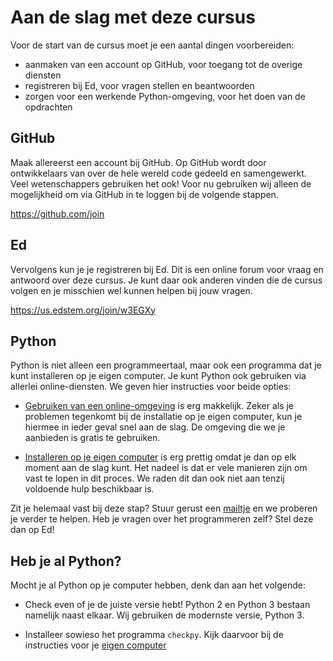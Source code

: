 # Aan de slag met deze cursus

Voor de start van de cursus moet je een aantal dingen voorbereiden:

- aanmaken van een account op GitHub, voor toegang tot de overige diensten
- registreren bij Ed, voor vragen stellen en beantwoorden
- zorgen voor een werkende Python-omgeving, voor het doen van de opdrachten

## GitHub

Maak allereerst een account bij GitHub. Op GitHub wordt door ontwikkelaars van over de hele wereld code gedeeld en samengewerkt. Veel wetenschappers gebruiken het ook! Voor nu gebruiken wij alleen de mogelijkheid om via GitHub in te loggen bij de volgende stappen.

<https://github.com/join>

## Ed

Vervolgens kun je je registreren bij Ed. Dit is een online forum voor vraag en antwoord over deze cursus. Je kunt daar ook anderen vinden die de cursus volgen en je misschien wel kunnen helpen bij jouw vragen.

<https://us.edstem.org/join/w3EGXy>

## Python

Python is niet alleen een programmeertaal, maar ook een programma dat je kunt installeren op je eigen computer. Je kunt Python ook gebruiken via allerlei online-diensten. We geven hier instructies voor beide opties:

- [Gebruiken van een online-omgeving](/naslag/installatie-online) is erg makkelijk. Zeker als je problemen tegenkomt bij de installatie op je eigen computer, kun je hiermee in ieder geval snel aan de slag. De omgeving die we je aanbieden is gratis te gebruiken.

- [Installeren op je eigen computer](/naslag/installatie-computer) is erg prettig omdat je dan op elk moment aan de slag kunt. Het nadeel is dat er vele manieren zijn om vast te lopen in dit proces. We raden dit dan ook niet aan tenzij voldoende hulp beschikbaar is.

Zit je helemaal vast bij deze stap? Stuur gerust een [mailtje](mailto:help@mprog.nl) en we proberen je verder te helpen. Heb je vragen over het programmeren zelf? Stel deze dan op Ed!

## Heb je al Python?

Mocht je al Python op je computer hebben, denk dan aan het volgende:

- Check even of je de juiste versie hebt! Python 2 en Python 3 bestaan namelijk naast elkaar. Wij gebruiken de modernste versie, Python 3.

- Installeer sowieso het programma `checkpy`. Kijk daarvoor bij de instructies voor je [eigen computer](/naslag/installatie-computer)
